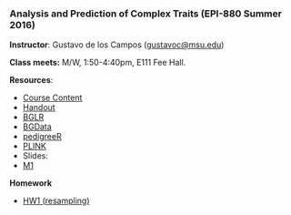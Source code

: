 ### Analysis and Prediction of Complex Traits (EPI-880  Summer 2016)


**Instructor**: Gustavo de los Campos (gustavoc@msu.edu)

**Class meets:** M/W, 1:50-4:40pm, E111 Fee Hall.

**Resources**:


  - [Course Content]( https://www.dropbox.com/s/fun60q4eevswgos/CourseContent.docx?dl=0 )
  - [Handout](https://www.dropbox.com/s/m1pyznfjnfyf5if/handout.docx?dl=0)
  - [BGLR](https://github.com/gdlc/bglr-r)
  - [BGData](https://github.com/quantgen/bgdata)
  - [pedigreeR](https://github.com/Rpedigree/pedigreeR)
  - [PLINK](http://pngu.mgh.harvard.edu/~purcell/plink/)
  - Slides:
  -  [M1](https://www.dropbox.com/s/pe9nvw1d6cnf22t/M1.pptx?dl=0)
  
**Homework**
  - [HW1 (resampling)](https://github.com/gdlc/EPI-880/blob/master/assigments/HW1.md)
  
